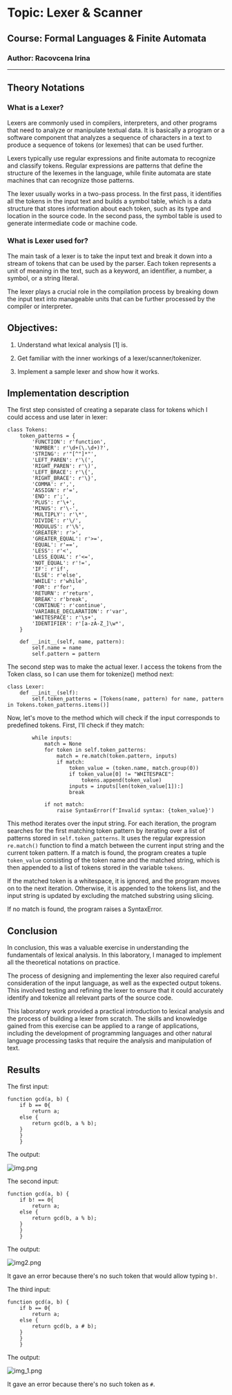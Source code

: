 # Topic: Lexer & Scanner
## Course: Formal Languages & Finite Automata
### Author: Racovcena Irina
____
## Theory Notations
### What is a Lexer?

Lexers are commonly used in compilers, interpreters, and other programs that need to analyze or manipulate textual data.
It is basically a program or a software component that analyzes a sequence of characters in a text to produce a sequence 
of tokens (or lexemes) that can be used further.

Lexers typically use regular expressions and finite automata to recognize and classify tokens. Regular expressions are patterns that define the structure of the lexemes in the language, while finite automata are state machines that can recognize those patterns.

The lexer usually works in a two-pass process. In the first pass, 
it identifies all the tokens in the input text and builds a symbol table, 
which is a data structure that stores information about each token, such as its 
type and location in the source code. In the second pass, the symbol table is used 
to generate intermediate code or machine code.

### What is Lexer used for?

The main task of a lexer is to take the input text and break it down into a stream of tokens that can be used by the parser. Each token represents a unit of meaning in the text, 
such as a keyword, an identifier, a number, a symbol, or a string literal.

The lexer plays a crucial role in the compilation process by breaking down the input text into 
manageable units that can be further processed by the compiler or interpreter.

## Objectives:
1. Understand what lexical analysis [1] is.

2. Get familiar with the inner workings of a lexer/scanner/tokenizer.

3. Implement a sample lexer and show how it works.

## Implementation description
 
The first step consisted of creating a separate class for tokens which I could access and use
later in lexer:

```
class Tokens:
    token_patterns = {
        'FUNCTION': r'function',
        'NUMBER': r'\d+(\.\d+)?',
        'STRING': r'"[^"]*"',
        'LEFT_PAREN': r'\(',
        'RIGHT_PAREN': r'\)',
        'LEFT_BRACE': r'\{',
        'RIGHT_BRACE': r'\}',
        'COMMA': r',',
        'ASSIGN': r'=',
        'END': r';',
        'PLUS': r'\+',
        'MINUS': r'\-',
        'MULTIPLY': r'\*',
        'DIVIDE': r'\/',
        'MODULUS': r'\%',
        'GREATER': r'>',
        'GREATER_EQUAL': r'>=',
        'EQUAL': r'==',
        'LESS': r'<',
        'LESS_EQUAL': r'<=',
        'NOT_EQUAL': r'!=',
        'IF': r'if',
        'ELSE': r'else',
        'WHILE': r'while',
        'FOR': r'for',
        'RETURN': r'return',
        'BREAK': r'break',
        'CONTINUE': r'continue',
        'VARIABLE_DECLARATION': r'var',
        'WHITESPACE': r'\s+',
        'IDENTIFIER': r'[a-zA-Z_]\w*',
    }

    def __init__(self, name, pattern):
        self.name = name
        self.pattern = pattern
```

The second step was to make the actual lexer. I access the tokens 
from the Token class, so I can use them for tokenize() method next:

```commandline
class Lexer:
    def __init__(self):
        self.token_patterns = [Tokens(name, pattern) for name, pattern in Tokens.token_patterns.items()]
```

Now, let's move to the method which will check if the input corresponds to predefined
tokens. First, I'll check if they match:

```commandline
        while inputs:
            match = None
            for token in self.token_patterns:
                match = re.match(token.pattern, inputs)
                if match:
                    token_value = (token.name, match.group(0))
                    if token_value[0] != "WHITESPACE":
                        tokens.append(token_value)
                    inputs = inputs[len(token_value[1]):]
                    break

            if not match:
                raise SyntaxError(f'Invalid syntax: {token_value}')
```

This method iterates over the input string. For each iteration, 
the program searches for the first matching token pattern 
by iterating over a list of patterns stored in `self.token_patterns`. 
It uses the regular expression `re.match()` function to find a match 
between the current input string and the current token pattern. 
If a match is found, the program creates a tuple `token_value` 
consisting of the token name and the matched string, 
which is then appended to a list of tokens stored in the variable `tokens`.

If the matched token is a whitespace, it is ignored, and 
the program moves on to the next iteration. Otherwise, it is appended to the tokens list, and the input string is updated
by excluding the matched substring using slicing.

If no match is found, the program raises a SyntaxError.

## Conclusion

In conclusion, this was a valuable 
exercise in understanding the fundamentals of lexical 
analysis. In this laboratory, I managed
to implement all the theoretical notations on practice.

The process of designing and implementing the lexer also required careful 
consideration of the input language, as well as the expected 
output tokens. This involved testing and refining the lexer to 
ensure that it could accurately identify and tokenize all relevant 
parts of the source code.

This laboratory work provided a practical introduction to lexical 
analysis and the process of building a lexer from scratch. 
The skills and knowledge gained from this exercise can be applied 
to a range of applications, including the development of programming 
languages and other natural language processing tasks that require the 
analysis and manipulation of text.

## Results

The first input:
```commandline
function gcd(a, b) {
    if b == 0{
        return a;
    else {
        return gcd(b, a % b);
    }
    }
    }
```

The output:

![img.png](images/img.png)

The second input:

```commandline
function gcd(a, b) {
    if b! == 0{
        return a;
    else {
        return gcd(b, a % b);
    }
    }
    }
```

The output:

![img2.png](img2.png)

It gave an error because there's no such token that would allow typing `b!`.

The third input:
```commandline
function gcd(a, b) {
    if b == 0{
        return a;
    else {
        return gcd(b, a # b);
    }
    }
    }
```

The output:

![img_1.png](img_1.png)

It gave an error because there's no such token as `#`.